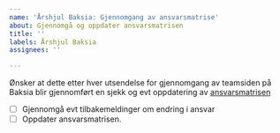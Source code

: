 ```yaml
---
name: 'Årshjul Baksia: Gjennomgang av ansvarsmatrise'
about: Gjennomgå og oppdater ansvarsmatrisen
title: ''
labels: Årshjul Baksia
assignees: ''

---
```


Ønsker at dette etter hver utsendelse for gjennomgang av teamsiden på Baksia blir gjennomført en sjekk og evt oppdatering av [ansvarsmatrisen](https://digdir.sharepoint.com/:p:/r/sites/TeamStyringssystem/Delte%20dokumenter/General/Baksia_leveranser/Ansvarsmatrise%20Baksia/Ansvarsmatrise%20Baksia%20per%2028.11.2024.pptx?d=w923db82deaa34b56915dd50ff5b7f712&csf=1&web=1&e=qfZhQG)

- [ ] Gjennomgå evt tilbakemeldinger om endring i ansvar
- [ ] Oppdater ansvarsmatrisen.
